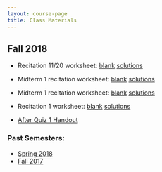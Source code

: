 ```yaml
---
layout: course-page
title: Class Materials
---
```


## Fall 2018

* Recitation 11/20 worksheet: [blank](assets/materials/Fall2018/Recitation-5.1-5.2.pdf) [solutions](assets/materials/Fall2018/Recitation-5.1-5.2-Sols.pdf)

* Midterm 1 recitation worksheet: [blank](assets/materials/Fall2018/Recitation-MT2-Review.pdf) [solutions](assets/materials/Fall2018/Recitation-MT2-Review-Sols.pdf)

* Midterm 1 recitation worksheet: [blank](assets/materials/Fall2018/Recitation-MT1-Review.pdf) [solutions](assets/materials/Fall2018/Recitation-MT1-Review-Sols.pdf)

* Recitation 1 worksheet: [blank](assets/materials/Fall2018/Recitation-1.pdf) [solutions](assets/materials/Fall2018/Recitation-1-Sols.pdf)

* [After Quiz 1 Handout](assets/materials/Fall2018/Fall18_ALEKS_quiz1_proctored_end.pdf)

### Past Semesters:

  * [Spring 2018](materials-s2018)
  * [Fall 2017](materials-f2017)

